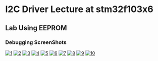 # I2C Driver Lecture at stm32f103x6
## Lab Using EEPROM
### Debugging ScreenShots
[![1](https://github.com/Mina-Karam/Master_Embedded_Systems/blob/master/Unit_8_MCU_Interfacing/Lesson_7_I2C_Driver/Lecture/STM32F103x6-Driver/EEPROM_Screen_Shots/1.png)](https://drive.google.com/drive/folders/1TPeiCIfeuQ6siFsC3s9-gZSZBwiSKFcB)
[![2](https://github.com/Mina-Karam/Master_Embedded_Systems/blob/master/Unit_8_MCU_Interfacing/Lesson_7_I2C_Driver/Lecture/STM32F103x6-Driver/EEPROM_Screen_Shots/2.png)](https://drive.google.com/drive/folders/1TPeiCIfeuQ6siFsC3s9-gZSZBwiSKFcB)
[![3](https://github.com/Mina-Karam/Master_Embedded_Systems/blob/master/Unit_8_MCU_Interfacing/Lesson_7_I2C_Driver/Lecture/STM32F103x6-Driver/EEPROM_Screen_Shots/3.png)](https://drive.google.com/drive/folders/1TPeiCIfeuQ6siFsC3s9-gZSZBwiSKFcB)
[![4](https://github.com/Mina-Karam/Master_Embedded_Systems/blob/master/Unit_8_MCU_Interfacing/Lesson_7_I2C_Driver/Lecture/STM32F103x6-Driver/EEPROM_Screen_Shots/4.png)](https://drive.google.com/drive/folders/1TPeiCIfeuQ6siFsC3s9-gZSZBwiSKFcB)
[![5](https://github.com/Mina-Karam/Master_Embedded_Systems/blob/master/Unit_8_MCU_Interfacing/Lesson_7_I2C_Driver/Lecture/STM32F103x6-Driver/EEPROM_Screen_Shots/5.png)](https://drive.google.com/drive/folders/1TPeiCIfeuQ6siFsC3s9-gZSZBwiSKFcB)
[![6](https://github.com/Mina-Karam/Master_Embedded_Systems/blob/master/Unit_8_MCU_Interfacing/Lesson_7_I2C_Driver/Lecture/STM32F103x6-Driver/EEPROM_Screen_Shots/6.png)](https://drive.google.com/drive/folders/1TPeiCIfeuQ6siFsC3s9-gZSZBwiSKFcB)
[![7](https://github.com/Mina-Karam/Master_Embedded_Systems/blob/master/Unit_8_MCU_Interfacing/Lesson_7_I2C_Driver/Lecture/STM32F103x6-Driver/EEPROM_Screen_Shots/7.png)](https://drive.google.com/drive/folders/1TPeiCIfeuQ6siFsC3s9-gZSZBwiSKFcB)
[![8](https://github.com/Mina-Karam/Master_Embedded_Systems/blob/master/Unit_8_MCU_Interfacing/Lesson_7_I2C_Driver/Lecture/STM32F103x6-Driver/EEPROM_Screen_Shots/8.png)](https://drive.google.com/drive/folders/1TPeiCIfeuQ6siFsC3s9-gZSZBwiSKFcB)
[![9](https://github.com/Mina-Karam/Master_Embedded_Systems/blob/master/Unit_8_MCU_Interfacing/Lesson_7_I2C_Driver/Lecture/STM32F103x6-Driver/EEPROM_Screen_Shots/9.png)](https://drive.google.com/drive/folders/1TPeiCIfeuQ6siFsC3s9-gZSZBwiSKFcB)
[![10](https://github.com/Mina-Karam/Master_Embedded_Systems/blob/master/Unit_8_MCU_Interfacing/Lesson_7_I2C_Driver/Lecture/STM32F103x6-Driver/EEPROM_Screen_Shots/10.png)](https://drive.google.com/drive/folders/1TPeiCIfeuQ6siFsC3s9-gZSZBwiSKFcB)
